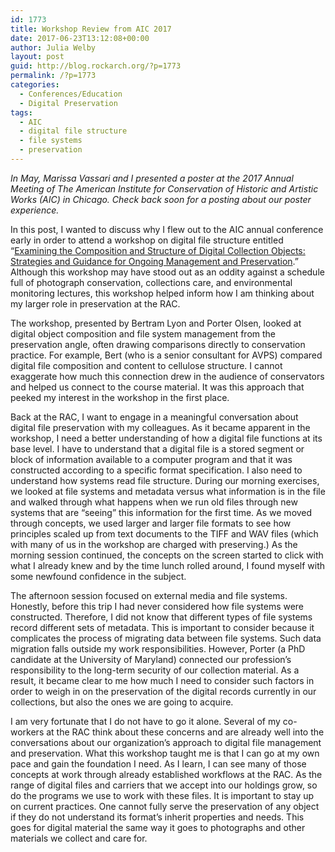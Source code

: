 ```yaml
---
id: 1773
title: Workshop Review from AIC 2017
date: 2017-06-23T13:12:08+00:00
author: Julia Welby
layout: post
guid: http://blog.rockarch.org/?p=1773
permalink: /?p=1773
categories:
  - Conferences/Education
  - Digital Preservation
tags:
  - AIC
  - digital file structure
  - file systems
  - preservation
---
```

_In May, Marissa Vassari and I presented a poster at the 2017 Annual Meeting of The American Institute for Conservation of Historic and Artistic Works (AIC) in Chicago. Check back soon for a posting about our poster experience._

In this post, I wanted to discuss why I flew out to the AIC annual conference early in order to attend a workshop on digital file structure entitled “[Examining the Composition and Structure of Digital Collection Objects: Strategies and Guidance for Ongoing Management and Preservation](https://aics45thannualmeeting2017.sched.com/event/8x9W).” Although this workshop may have stood out as an oddity against a schedule full of photograph conservation, collections care, and environmental monitoring lectures, this workshop helped inform how I am thinking about my larger role in preservation at the RAC.<!--more-->

The workshop, presented by Bertram Lyon and Porter Olsen, looked at digital object composition and file system management from the preservation angle, often drawing comparisons directly to conservation practice. For example, Bert (who is a senior consultant for AVPS) compared digital file composition and content to cellulose structure. I cannot exaggerate how much this connection drew in the audience of conservators and helped us connect to the course material. It was this approach that peeked my interest in the workshop in the first place.

Back at the RAC, I want to engage in a meaningful conversation about digital file preservation with my colleagues. As it became apparent in the workshop, I need a better understanding of how a digital file functions at its base level. I have to understand that a digital file is a stored segment or block of information available to a computer program and that it was constructed according to a specific format specification. I also need to understand how systems read file structure. During our morning exercises, we looked at file systems and metadata versus what information is in the file and walked through what happens when we run old files through new systems that are “seeing” this information for the first time. As we moved through concepts, we used larger and larger file formats to see how principles scaled up from text documents to the TIFF and WAV files (which with many of us in the workshop are charged with preserving.) As the morning session continued, the concepts on the screen started to click with what I already knew and by the time lunch rolled around, I found myself with some newfound confidence in the subject.

The afternoon session focused on external media and file systems. Honestly, before this trip I had never considered how file systems were constructed. Therefore, I did not know that different types of file systems record different sets of metadata. This is important to consider because it complicates the process of migrating data between file systems. Such data migration falls outside my work responsibilities. However, Porter (a PhD candidate at the University of Maryland) connected our profession’s responsibility to the long-term security of our collection material. As a result, it became clear to me how much I need to consider such factors in order to weigh in on the preservation of the digital records currently in our collections, but also the ones we are going to acquire.

I am very fortunate that I do not have to go it alone. Several of my co-workers at the RAC think about these concerns and are already well into the conversations about our organization’s approach to digital file management and preservation. What this workshop taught me is that I can go at my own pace and gain the foundation I need. As I learn, I can see many of those concepts at work through already established workflows at the RAC. As the range of digital files and carriers that we accept into our holdings grow, so do the programs we use to work with these files. It is important to stay up on current practices. One cannot fully serve the preservation of any object if they do not understand its format’s inherit properties and needs. This goes for digital material the same way it goes to photographs and other materials we collect and care for.